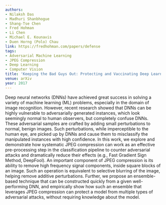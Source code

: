 ```yaml
---
authors:
- Nilaksh Das
- Madhuri Shanbhogue
- Shang-Tse Chen
- Fred Hohman
- Li Chen
- Michael E. Kounavis
- Duen Horng (Polo) Chau
link: https://fredhohman.com/papers/defense
tags:
- Adversarial Machine Learning
- JPEG Compression
- Deep Learning
- Computer Vision
title: 'Keeping the Bad Guys Out: Protecting and Vaccinating Deep Learning with JPEG Compression.'
venue: arXiv
year: 2017
---
```

Deep neural networks (DNNs) have achieved great success in solving a variety of machine learning (ML) problems, especially in the domain of image recognition. However, recent research showed that DNNs can be highly vulnerable to adversarially generated instances, which look seemingly normal to human observers, but completely confuse DNNs. These adversarial samples are crafted by adding small perturbations to normal, benign images. Such perturbations, while imperceptible to the human eye, are picked up by DNNs and cause them to misclassify the manipulated instances with high confidence. In this work, we explore and demonstrate how systematic JPEG compression can work as an effective pre-processing step in the classification pipeline to counter adversarial attacks and dramatically reduce their effects (e.g., Fast Gradient Sign Method, DeepFool). An important component of JPEG compression is its ability to remove high frequency signal components, inside square blocks of an image. Such an operation is equivalent to selective blurring of the image, helping remove additive perturbations. Further, we propose an ensemble-based technique that can be constructed quickly from a given well-performing DNN, and empirically show how such an ensemble that leverages JPEG compression can protect a model from multiple types of adversarial attacks, without requiring knowledge about the model.
